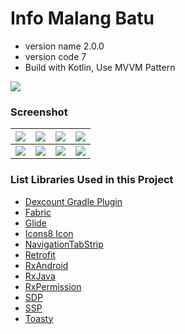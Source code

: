 
# Info Malang Batu #

* version name 2.0.0<br/>
* version code 7
* Build with Kotlin, Use MVVM Pattern

[![](https://lh3.googleusercontent.com/H1t-kzaXxd6S4WYH2UqwUI0UAbqIdwqXmW9NgYKklDiah_UMO4hh_ucbG3g1nTWSYygSzFd2A4zWHfXLzuaeXXXkE3CKOCt64u3Ef7RmyxYccBStbXY-IldYfJR6XZwQPynaQVjCP0kEbK1605Tv79iouWucfnimJiGZFfaPR9YmpHmGsU6MWmYRyZtU8aZIeMphdhTfxpaArMSnYgGQVmyuq-3WdnqGjIpDvZncC2keyCVLQrw7pGovfOsGd33_zs03L0ac-FFo4FaW0BRM8CphO4iFwdZcaKvgEhW9_3lqWMbadNQrdQOG03uHLUxFX7tPNZib33nzMtqVRvOIruNatITSbVPWZuOdyzNYd4nQOJfeQ0J9UhtvRu8nkRxOxwjCWD3qSX6Jexgl9lIT0YFa1yX0pVzIu7mUCDn543OHupjh3xg3az2R7JEAG87x0WtIt0-KgbtQWKZEmWWXIvF-4aM6oBytP6dDmcb99ntnoPjxZlvdbDZPUkQ99EZSUjU_sPeucEELlHOGLRhyFqq1F4Z6V1u00ew3ZPZspczKT_iCXDxikEybrWM5kIeYkfK9e3VAdCPbeiKC89dOhdm5emUxkRvqEcOXErI=w181-h70-no)](https://play.google.com/store/apps/details?id=com.yoesuv.infomalangbatu)
<br/>

### Screenshot ###
| ![](https://lh3.googleusercontent.com/3q2ExQaTIQUV6dYxyBE8qYJ9Wn8g57qQvztHIR0T6bOyrgPMBhiwH-sXjg6PD78ih39qHA_C1m2Zp5RYL_Fom1CjujDqK0zOqvuFfrT1JSzkrqIC6pwf9LAx9D1FO4RaAQ7ngzSn7cTaenIgDyDKLWYceIy8UXer3uXRy8a7Keu6g2KP9SoVqBa6ntd33XnM15HbGJlBTfCSIqSGxlIXLo3nZ8CuAPZPvodgmzO-HffNEYD6yX23nCK0xvVN5ozm2EbWJAxRyTzSZMKJEw2-Le6IHT0TsiGSf5TdFE06ic3lEsLQPD7EqFiD1Jk4DmGHf-OteToPpE5W39NiTXZ93B6MuLSSDLMrhQqgJocasAIdIEiL_Wa2yKJHxarfMYfN4jeOiD7m4LErutbHD5oWKNe098Bwc-wtjPjjGu5TquyU65pe_mEzwABG8cMwKMAe3QTSbzuO5SQc1KpZXU58ZxjbPh7guzangNNx-hSAmh9KTEEkwCbeuwnKbh1rXnQItF1yx7lNULIj1NXITeh1HIE_tbOYjTo6gMePXcL_yfStsM2GYY7ISgrs3-iSSQPw22dvypzqpkHIWkfiS_IIjn4R0NHM_7jvk0auo42E3P13Vy87BSWn8bWpOUrbNPM=w359-h638-no) | ![](https://lh3.googleusercontent.com/KF-rTy8gFEERShxUn1EeV4aoBgFeqzGZjeMqpleI7j7yyTR8u15DtJbGrR7tZC-nUxwmZQzUmIJ2g30YKjbdPd6G7vd0RQ7dR3dae95soKszo2abU82zyyLElACdNCJCUT6we4Yx80jBQcECPXicwrVXEVwrtz1t9Lp41yGJuongjVzIQF32B8O9u-23va8REk0drYCPDeTGkXu2X9GKVHPN8gXe7ZWnqadBTGk7mM0ITIYuI31Nd5EQO-gue-VBN625zaxDnSywj9q_dlcixSFKZ1CPJqvaBTKIRwedxGdmgR0_OJ_Zlsocn6PrtTK6ZHDG65W7ZEH-22qgZbFYa46sjW3bGYJbnHIrDoZf1RcE92g-ZCQsB1b2lGINteWQhZxSCZYmWbjObXbhYk0DaEG7s4eR3eOUwUsMllCUqtbWG2UhwpSTMNh77RchoGpZZ4ePvRUI4p58YzwWLHzqI6n1FN9lygNI0hUpXDYPazu7d_NaH6dnnxjGGqdzFDp46OV5cF9yY7v3TVC0HWZfP5gL-Vs-Jsn4ZrUrZbzYeBxWataj_2_bx2ZDx-HZIu0AcTkckMsyuiG2xDg6LKkzCV6GOzYejd78mTWZzmmLYMLL6UbD0Dp5l6UwFv1OAEI=w359-h638-no) | ![](https://lh3.googleusercontent.com/rRYzq4nU93wvv3sLgtEdPgDwCZrZfLIPWI0_zh9afdDJJPRb_am-HEalDJBW4WiBA-Xf4qZW4mUW6EKPeuRsqtf0UClAvib9cWEPzlGZyjMWK1S6uTS5I7T3nqrVwnVGInKTXIR27OR2XpHo2atJUEgl0ZMTYeTkB4RiiU2xC7x9kZW-0DvumEIYjUo-A6bbqy3M6Gu_h8W9-S7qieRYGTcw3HU_L1G27eNLCgO7OqzgwW6fmTMfqPtqHT5R-BOdDSkMFN89hZgBlb5CjJeefZtYdlpEYLCRlZbZ9VWMmO_MOXdmGmrfxjB0ko5ulqCbbUjATewKQ3w5GaKwPwznppvmZAIEqbXnrKXCrtYWmvjFZc4658zaWbjT8IGyUqNKd306CSy9PCjHhZdqPfaaq5nNGcU5S8SghWD_7ZwZqY_Whs99dU80WEyIPfF2vo3khVEOiiettZhpMTWuGWZzlr8LmKCp4rK80A3DIzSN0vioc-rc1URtP01MP8sjc3FiTR7fbuwctXxs8B_DXX3Y7E9rXbE8ca4LoHpNkinwP8HDA3OjIvmth-sgFLSxTTsqdMKAEhHoToXZJfk7BxQ_4GeMTaXupbBwjMhFhJFrNuIE6yuUlxQ_ZWOjA2BZLac=w359-h638-no) | ![](https://lh3.googleusercontent.com/Og6IQOd2FtGpVUIdt004eBuSY3ReWvWTwphR9H8ijC6yohtGCLWvHVCAOWvWmR4DJoPLC3EUgFn90yR4yC6RQjLhvJjd2wQO-v9FWG54BnGYWxowePLDAb6HNZhFNXCCjdeuTMDpFBpSvmY-A_yay3Uh38ElmFqmZU4_DySRoYgVEGX9oIWqt8ixBOOQ3jX51i314L6v-k_fi-nMZ_gZGEH8McUSlKk_c2Qs0SYr9QL0X05ilGVkR7vJ4c8LgnyhQ6wWM3B8AfjTvZgNszm_e98uewCcShTDpQR9UVkcCH-K757JBCT9U4VulIDtvtIbs36zWXysSZlHW9GG54G8q1AdZqBfnSgCnPXEKYVzQCZG0QXWQlsUvN40eUeLczzXelysaZty-q7nY5vNo5mIwv18S3uPTVvymXUWP1ijGXiBFKS0itNF6Qsc1R3tOkmgRjGhexWBK1Lu8jkfDoPflPH10vmkHJ5Ap80I5OCRETywNstCJZso3pRIX0xuGNwlm_hKTXDZhStwXiXN5lwTivfCH7S8YpGyZmwITxN0S8M9v7dwfbwQ9BDnAPTfrD8wGsHTfis24BaJ19a5mQQZw_Mbv7pwxSzkBIUgwW_HUkXxlx_DLX8y8RgdN512XNs=w359-h638-no) |
| :---: | :---: | :---: | :---: |
| ![](https://lh3.googleusercontent.com/Y_cjcGobJr4-JBtbTmTr7W52NuZvpExQxU1vaeh9U-VkWwuAi3GMRUJHv9_RWKPUZ1o3o11WPIfykrF0ZIur799iWbAx7pVdVrIO0AimO6Z17am15km9t24S6E-3E3e9WCT0nwDTNGwqy1o5-H1zc7ocTCCNYgsVzOvAhOrC7VyWNafFz6jyID9iHjUsR3ddPIsHQGgHm6jRwByqExFygSqIbgF-UwTuFZFQsw5yed81FEwUlP0Qbra7dzv9hMcYDaW872P16_nbx4ZPcTaKWjX7EVCYYTA3YqrOcXpO0qA1V9Sn71JS_MwdZIy-DDMnIfy3dlKCZ1Y_kV7un8djvzK0uNG8NnP3-VwnDNuDIAave_OQr4Qk3YE0RDZJNruY2l81QafLHmvHcEuK16SVbWWmpaFObmxDjBKQ6AnCkXHy2Fcml3lRd3sheA3GTqLtDtZNRbI_eQ8Gia9aiQmaDOHLdKo2QO3QBpuDqW-58kcPF3roqy7Gp1rUlGa1rO-A0Lsbc_mQ7ya5gtlhWV-T7XQdk940FQ8EGAWuHbV3WBBQHnUC1GYgjkJPEoot1CX7cYTGsCdZazyMy-MKd94T0lrrKUloM-LtSe_Dhyh4aAy2wkWZToFrlISzFPGWLs0=w359-h638-no) | ![](https://lh3.googleusercontent.com/MoAIT3W0tp90_WN7iQC2zjyC8hocbfb66Zs49TqGr3qkxRUawt3CcRsDpsKknFkDbVkx-Aa0cuvp6o6SCvBk8SJkfyvWUhlC1Q-yepaEj7l0VB8LOqVIFuSD_O17qF8FTD0_Et-skybOWR3igA18fVoWlm4E2WdfC2y71IlflduDL4zbeTL-B1k8hdm1ttoc4Y_MMl1e7IjAxE1PpU2krqCayg5xXRezd8ugM0guYgcW7ZQ7h4B9B3kzwEfDTEUbfjBM2HTThP2sQ2_wnFC7I9-5FvLIjeTfvDN1BvCH7FL2-pDiRB13Y3lXnZ56vMKEVokoK7UCpkIZ_lloOxqoGNecyYstn8fLLP7A8rqvlVFUP66LaIJ0BPhjucyEsvpQqCLHAJxVvTz7H9-SODezLjbWnvT7C3tCqiB3UbGmV6koQdbh6vYWQ69HI2Q6X-FUb8J5HebtwrkB23gtR8FCXI_rfMEfNvX2Yu6QPGMSa6KyJvKUzlex1OtsHZs7IX_lEtZt_-nBwkK9vuC6n__cUWisbB-DHc5tzUIGuEBjNqUN_g0j3emFX294aJ0rs8XcPeGwtsmeTezJUuQVSb_WT7bHkto6Ovsd9ir59W34qSJYWW_AlbfWQUBrG285Ejk=w359-h638-no) | ![](https://lh3.googleusercontent.com/5edJvt_UxEKzZgpa76Hm7lHdgi76nVwQMyeJa-MMvYAHrKzido0VsPqegyz_aamLtOywZUtGV8bKolPy1zQRK7qtsp4uAuEXczc8OtwF4IoA9U2PfpwFOaOtRLcdJhPsetax1S3In7Xn0jyD3GTMue_VUVWMHVQwjfqtkCfctdSy5Nvg8RTePFJ2BPbI5dk3zPt6klthVOEJmf_JsF-4fiyTgA8xJuqo06poFULdzkjbQBz2fS4OBZvg9C0kasuCxFCSvpJ6LNNGhiES0f1bXZ_iHQmg0j96HpL62zj67Bp0aAsdCutgJxSIr9ShnqxQOnKSBWOYZxOWWXAqYpsPDz_vIYuIQRibJ0m0wh352xAhMOTorr2yVxihZsNL3PpbqavMV70Hb2bWJaQ3kSeF9Hn6BOAbc6S0guso4aY4yc8Ft0_glI6i_-cM7sdwqxEMfSOQr-K9kvKyQC_flldB82bU-vjBRU9TbLFCWannSPN-L4zDhWqm6SAKLv3assXAWAROrx2VHVkolbhvb1dUpCC1-adI39TO1nlZVX6vGXqMEvfNZMLxFrsAka1c4Eb2kj7YtOUPEjAAve-t_N0_m0-zd0QnPiy74LlKGf504vzlZ4p3vPc7lpcWplahzkE=w359-h638-no) | ![](https://lh3.googleusercontent.com/MVeIBN8qhFs-PhCPSraUWqpBJ8D330gxv_3Nn-h-iuD7YXRgZgZ_tH6qPnlAfJyPbENWCR893yVGW-4ysVEMxT4-NXJBVKW1Cwu4x8AW15wwyD6jCqrMc0lTpsfzfQuNw0GStbksxUBrndx6A7ZG5QEdsLlGZl75AP0ML_M4XjWA1AvybmZsBqLo9zNrG7O9ygVB28ZBIA65KsK9KhiDBjz3tBxUgtVUWkXKWCR9Llsg-HiTD3qBjZuCPjJHsmyLuOOskkw0_xqFIoxUuPpiNqIGRCky91Uyt3bJrJM3-1wnuWum_XiLPC1TubgP8kf4-h7DkixclxVRT_mgDUMk1d_Mh3KSeKx2jtoR5xXpUN0t6xhtR6qI1YEhP9m0Kovyrt1hGm2Ck0BbcHwvMV8uYFd21JQN2b0T0z5dk2pUY9L2zFsekBFX5rPjXhxDtqsKspacA0nvMHvaHXT1IcmiquSSP0nHJg6fvJgSLN8rzuA73E16alhyL6nC9XUivHBSWpO9VqZCnk9GUc0lxH4ZDSSvJ5d9dUtZaUIolZ47xCLWH8gD7ASDpUc2MrhraPsVIsgMXiNULZU7GwV4sdeOWPs2Dg2xPw5-NOKq-Ojaw4j2p4ikx4GquHIXCll1h4Q=w359-h638-no) |

### List Libraries Used in this Project ###
* [Dexcount Gradle Plugin](https://github.com/KeepSafe/dexcount-gradle-plugin)
* [Fabric](https://www.fabric.io)
* [Glide](https://github.com/bumptech/glide)
* [Icons8 Icon](https://icons8.com/)
* [NavigationTabStrip](https://github.com/Devlight/NavigationTabStrip)
* [Retrofit](https://github.com/square/retrofit)
* [RxAndroid](https://github.com/ReactiveX/RxAndroid)
* [RxJava](https://github.com/ReactiveX/RxJava)
* [RxPermission](https://github.com/tbruyelle/RxPermissions)
* [SDP](https://github.com/intuit/sdp)
* [SSP](https://github.com/intuit/ssp)
* [Toasty](https://github.com/GrenderG/Toasty)
